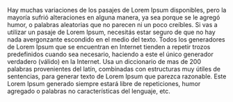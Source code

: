 Hay muchas variaciones de los pasajes de Lorem Ipsum disponibles, pero
la mayoría sufrió alteraciones en alguna manera, ya sea porque se le
agregó humor, o palabras aleatorias que no parecen ni un poco creíbles.
Si vas a utilizar un pasaje de Lorem Ipsum, necesitás estar seguro de
que no hay nada avergonzante escondido en el medio del texto. Todos los
generadores de Lorem Ipsum que se encuentran en Internet tienden a
repetir trozos predefinidos cuando sea necesario, haciendo a este el
único generador verdadero (válido) en la Internet. Usa un diccionario
de mas de 200 palabras provenientes del latín, combinadas con
estructuras muy útiles de sentencias, para generar texto de Lorem Ipsum
que parezca razonable. Este Lorem Ipsum generado siempre estará libre
de repeticiones, humor agregado o palabras no características del
lenguaje, etc.
